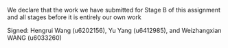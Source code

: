 We declare that the work we have submitted for Stage B of this assignment and all stages before it is entirely our own work

Signed: Hengrui Wang (u6202156), Yu Yang (u6412985), and Weizhangxian WANG (u6033260)
